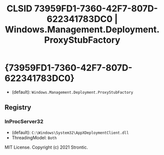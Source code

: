 ﻿---
title: "CLSID 73959FD1-7360-42F7-807D-622341783DC0 | Windows.Management.Deployment.ProxyStubFactory"
excerpt: What is COM-Object CLSID 73959FD1-7360-42F7-807D-622341783DC0?
---

# {73959FD1-7360-42F7-807D-622341783DC0}

* (default): `Windows.Management.Deployment.ProxyStubFactory`

## Registry


### InProcServer32

* (default): `C:\Windows\System32\AppXDeploymentClient.dll`
* ThreadingModel: `Both`

MIT License. Copyright (c) 2021 Strontic.


